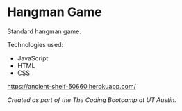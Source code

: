 # Hangman Game

Standard hangman game. 

Technologies used:

* JavaScript
* HTML
* CSS

https://ancient-shelf-50660.herokuapp.com/

*Created as part of the The Coding Bootcamp at UT Austin.*

